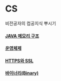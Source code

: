 # CS
비전공자의 컴공지식 뿌시기


  #### [JAVA 메모리 구조](https://github.com/russell-seo/CS/blob/main/Computer/JAVA.md)
  #### [운영체제](https://github.com/russell-seo/CS/blob/main/Computer/OperationSystem.md)
  #### [HTTPS와 SSL](https://github.com/russell-seo/CS/blob/main/Computer/Https%2CSSL.md)
  #### [바이너리(Binary)](https://github.com/russell-seo/CS/blob/main/Computer/Binary.md)
